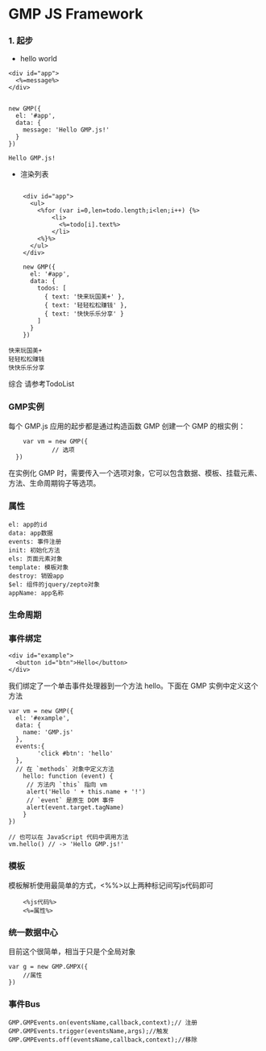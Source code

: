 # GMP JS Framework

### 1. 起步
* hello world 
 
```
<div id="app">
  <%=message%>
</div>

```

```

new GMP({
  el: '#app',
  data: {
    message: 'Hello GMP.js!'
  }
})

```

```
Hello GMP.js!
```

* 渲染列表

```

	<div id="app">
	  <ul>
	    <%for (var i=0,len=todo.length;i<len;i++) {%>
		    <li>
		      <%=todo[i].text%>
		    </li>
	    <%}%>
	  </ul>
	</div>

```

```
	new GMP({
	  el: '#app',
	  data: {
	    todos: [
	      { text: '快来玩国美+' },
	      { text: '轻轻松松赚钱' },
	      { text: '快快乐乐分享' }
	    ]
	  }
	})

```

```
快来玩国美+  
轻轻松松赚钱  
快快乐乐分享  
```
综合
请参考TodoList
### GMP实例
每个 GMP.js 应用的起步都是通过构造函数 GMP 创建一个 GMP 的根实例：

```
	var vm = new GMP({
  			// 选项
  })

```

在实例化 GMP 时，需要传入一个选项对象，它可以包含数据、模板、挂载元素、方法、生命周期钩子等选项。
### 属性
```
el: app的id
data: app数据
events: 事件注册
init: 初始化方法
els: 页面元素对象
template: 模板对象
destroy: 销毁app
$el: 组件的jquery/zepto对象
appName: app名称
```
### 生命周期

### 事件绑定

```
<div id="example">
  <button id="btn">Hello</button>
</div>

```
我们绑定了一个单击事件处理器到一个方法 hello。下面在 GMP 实例中定义这个方法
```
var vm = new GMP({
  el: '#example',
  data: {
    name: 'GMP.js'
  },
  events:{
  		'click #btn': 'hello'
  },
  // 在 `methods` 对象中定义方法
	hello: function (event) {
	 // 方法内 `this` 指向 vm
	 alert('Hello ' + this.name + '!')
	 // `event` 是原生 DOM 事件
	 alert(event.target.tagName)
	}
})

// 也可以在 JavaScript 代码中调用方法
vm.hello() // -> 'Hello GMP.js!'
```
### 模板
模板解析使用最简单的方式，<%%>以上两种标记间写js代码即可
```
	<%js代码%>  
	<%=属性%>
```
### 统一数据中心
目前这个很简单，相当于只是个全局对象
```
var g = new GMP.GMPX({
	//属性
})
```
### 事件Bus

```
GMP.GMPEvents.on(eventsName,callback,context);// 注册
GMP.GMPEvents.trigger(eventsName,args);//触发
GMP.GMPEvents.off(eventsName,callback,context);//移除
```

